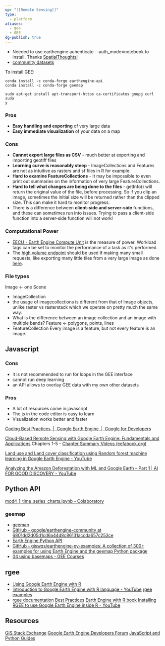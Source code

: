 ```yaml
---
up: "[[Remote Sensing]]"
type:
  - platform
aliases:
  - gee
  - GEE
dg-publish: true
---
```

- Needed to use earthengine auhenticate --auth_mode=notebook to install. Thanks [SpatialThoughts!](https://courses.spatialthoughts.com/install-gee-python-api.html)
- [community datasets](https://github.com/samapriya/awesome-gee-community-datasets)

To install GEE:
```
conda install -c conda-forge earthengine-api
conda install -c conda-forge geemap

sudo apt-get install apt-transport-https ca-certificates gnupg curl sudo
y
```
### Pros
- **Easy handling and exporting** of very large data
- **Easy immediate visualization** of your data on a map
### Cons
- **Cannot export large files as CSV** - much better at exporting and importing geotiff files
- **Learning curve is reasonably steep** - ImageCollections and Features are not as intuitive as rasters and sf files in R for example.
- **Hard to examine FeatureCollections** - It may be impossible to even print out summaries on the information of very large FeatureCollections.
- **Hard to tell what changes are being done to the files** - getInfo() will return the original value of the file, before processing. So if you clip an image, sometimes the initial size will be returned rather than the clipped size. This can make it hard to monitor progress.
- There is a difference between **client-side and server-side** functions, and these can sometimes run into issues. Trying to pass a client-side function into a server-side function will not work!

### Computational Power
- [EECU - Earth Engine Compute Unit](https://developers.google.com/earth-engine/cloud/api_monitoring#:~:text=An%20EECU%20is%20an%20Earth,online%20%2C%20batch%20%2C%20highvolume%20%5D.) is the measure of power. Workload tags can be set to monitor the performance of a task as it's performed.
- The [high volume endpoint](https://developers.google.com/earth-engine/cloud/highvolume) should be used if making many small requests, like exporting many little tiles from a very large image as done [here](https://gorelick.medium.com/fast-er-downloads-a2abd512aa26).

### File types

Image <- one Scene
- ImageCollection
- the usage of imagecollections is different from that of Image objects, unlike raster vs rasterstack which we operate on pretty much the same way.
- What is the difference between an image collection and an image with multiple bands?
Feature <- polygons, points, lines
- FeatureCollection
Every image is a feature, but not every feature is an image.

## Javascript
### Cons
- It is not recommended to run for loops in the GEE interface
- cannot run deep learning
- an API allows to overlay GEE data with my own other datasets
### Pros
- A lot of resources come in javascript
- The js in the code editor is easy to learn
- Visualization works better and faster


[Coding Best Practices  |  Google Earth Engine  |  Google for Developers](https://developers.google.com/earth-engine/guides/best_practices)

[Cloud-Based Remote Sensing with Google Earth Engine: Fundamentals and Applications](https://www.eefabook.org/go-to-the-book.html) Chapters 1-5
	- [​Chapter Summary Videos (eefabook.org)](https://www.eefabook.org/videos.html)

[Land use and Land cover classification using Random forest machine learning in Google Earth Engine - YouTube](https://www.youtube.com/watch?v=Z-DPRCWWaqg)

[Analyzing the Amazon Deforestation with ML and Google Earth – Part 1 | AI FOR GOOD DISCOVERY - YouTube](https://www.youtube.com/watch?v=C4IU21rjO3k)

## Python API
[mod4\_1\_time\_series\_charts.ipynb - Colaboratory](https://colab.research.google.com/github/worldbank/OpenNightLights/blob/master/onl/tutorials/mod4_1_time_series_charts.ipynb#scrollTo=dBUTbuWMH7I6)
### geemap
- [geemap](https://geemap.org/)
- [GitHub - google/earthengine-community at 6801dd2d05d1cd6a44d8c86131accda657c253ce](https://github.com/google/earthengine-community/tree/6801dd2d05d1cd6a44d8c86131accda657c253ce)
- [Earth Engine Python API](https://developers.google.com/earth-engine/tutorials/community/intro-to-python-api)
- [GitHub - giswqs/earthengine-py-examples: A collection of 300+ examples for using Earth Engine and the geemap Python package](https://github.com/giswqs/earthengine-py-examples/tree/master)
- [04 using basemaps - GEE Courses](https://courses.geemap.org/geemap_intro/04_using_basemaps/#introduction)
## rgee
- [Using Google Earth Engine with R](https://www.css.cornell.edu/faculty/dgr2/_static/files/R_html/ex_rgee.html)
- [Introduction to Google Earth Engine with R language - YouTube](https://www.youtube.com/watch?v=SHXuIpjU3YE)
[rgee examples](https://csaybar.github.io/rgee-examples/)
- [rgee documentation](https://r-spatial.github.io/rgee/)
[Best Practices](https://r-spatial.github.io/rgee/articles/rgee03.html)
[Earth Engine with R book](https://r-earthengine.com/rgeebook/)
[Installing RGEE to use Google Earth Engine inside R - YouTube](https://www.youtube.com/watch?v=1-k6wNL2hlo)



## Resources
[GIS Stack Exchange](https://gis.stackexchange.com/questions/tagged/google-earth-engine)
[Google Earth Engine Developers Forum](https://groups.google.com/g/google-earth-engine-developers)
[JavaScript and Python Guides](https://developers.google.com/earth-engine/guides)
